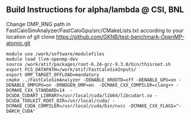 
## Build Instructions for alpha/lambda @ CSI, BNL
Change OMP_RNG path in FastCaloSimAnalyzer/FastCaloGpu/src/CMakeLists.txt
according to your location of
git clone https://github.com/GKNB/test-benchmark-OpenMP-atomic.git

```
module use /work/software/modulefiles
module load llvm-openmp-dev
source /work/atif/packages/root-6.24-gcc-9.3.0/bin/thisroot.sh
export FCS_DATAPATH=/work/atif/FastCaloSimInputs/
export OMP_TARGET_OFFLOAD=mandatory
cmake ../FastCaloSimAnalyzer -DENABLE_XROOTD=off -DENABLE_GPU=on -DENABLE_OMPGPU=on -DRNDGEN_OMP=on  -DCMAKE_CXX_COMPILER=clang++ -DCMAKE_CXX_STANDARD=14  -DCUDA_CUDART_LIBRARY=/usr/local/cuda/lib64/libcudart.so -DCUDA_TOOLKIT_ROOT_DIR=/usr/local/cuda/ -DCMAKE_CUDA_COMPILER=/usr/local/cuda/bin/nvcc -DCMAKE_CXX_FLAGS="-DARCH_CUDA"
```

